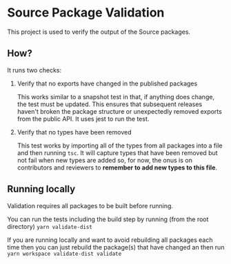 # Source Package Validation

This project is used to verify the output of the Source packages.

## How?

It runs two checks:

1. Verify that no exports have changed in the published packages

    This works similar to a snapshot test in that, if anything does change, the test must be updated. This ensures that subsequent releases haven't broken the package structure or unexpectedly removed exports from the public API. It uses jest to run the test.

2. Verify that no types have been removed

    This test works by importing all of the types from all packages into a file and then running `tsc`. It will capture types that have been removed but not fail when new types are added so, for now, the onus is on contributors and reviewers to **remember to add new types to this file**.

## Running locally

Validation requires all packages to be built before running.

You can run the tests including the build step by running (from the root directory) `yarn validate-dist`

If you are running locally and want to avoid rebuilding all packages each time then you can just rebuild the package(s) that have changed an then run `yarn workspace validate-dist validate`
